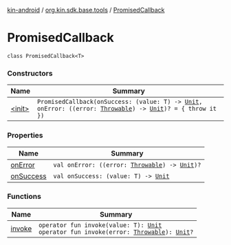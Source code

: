 [kin-android](../../index.md) / [org.kin.sdk.base.tools](../index.md) / [PromisedCallback](./index.md)

# PromisedCallback

`class PromisedCallback<T>`

### Constructors

| Name | Summary |
|---|---|
| [&lt;init&gt;](-init-.md) | `PromisedCallback(onSuccess: (value: T) -> `[`Unit`](https://kotlinlang.org/api/latest/jvm/stdlib/kotlin/-unit/index.html)`, onError: ((error: `[`Throwable`](https://kotlinlang.org/api/latest/jvm/stdlib/kotlin/-throwable/index.html)`) -> `[`Unit`](https://kotlinlang.org/api/latest/jvm/stdlib/kotlin/-unit/index.html)`)? = { throw it })` |

### Properties

| Name | Summary |
|---|---|
| [onError](on-error.md) | `val onError: ((error: `[`Throwable`](https://kotlinlang.org/api/latest/jvm/stdlib/kotlin/-throwable/index.html)`) -> `[`Unit`](https://kotlinlang.org/api/latest/jvm/stdlib/kotlin/-unit/index.html)`)?` |
| [onSuccess](on-success.md) | `val onSuccess: (value: T) -> `[`Unit`](https://kotlinlang.org/api/latest/jvm/stdlib/kotlin/-unit/index.html) |

### Functions

| Name | Summary |
|---|---|
| [invoke](invoke.md) | `operator fun invoke(value: T): `[`Unit`](https://kotlinlang.org/api/latest/jvm/stdlib/kotlin/-unit/index.html)<br>`operator fun invoke(error: `[`Throwable`](https://kotlinlang.org/api/latest/jvm/stdlib/kotlin/-throwable/index.html)`): `[`Unit`](https://kotlinlang.org/api/latest/jvm/stdlib/kotlin/-unit/index.html)`?` |
